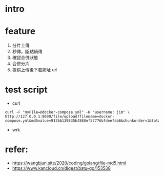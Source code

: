 # intro

# feature
1. 分片上傳
2. 秒傳，斷點續傳
3. 確認合併狀態
4. 合併分片
5. 提供上傳後下載網址 url
 



# test script
- curl
```shell
curl -F "myFile=@docker-compose.yml" -H "username: jim" \
http://127.0.0.1:8000/file/upload?filename=docker-compose.yml&md5value=9176b139835b4888ef37776bfdeefab6&chunkorder=1&totalchunks=1
```

- wrk
> 



# refer:
- https://wangbjun.site/2020/coding/golang/file-md5.html
- https://www.kancloud.cn/digest/batu-go/153538
